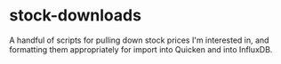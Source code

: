# stock-downloads

A handful of scripts for pulling down stock prices I'm interested in,
 and formatting them appropriately for import into Quicken and into
 InfluxDB.


